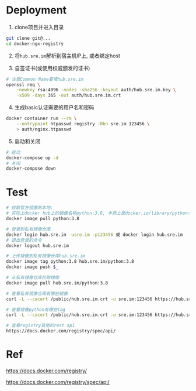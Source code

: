 # Deployment

1. clone项目并进入目录
```bash
git clone git@...
cd docker-ngx-registry
```
2. 将`hub.sre.im`解析到宿主机IP上, 或者绑定host

3. 自签证书(或使用权威颁发的证书)
```bash
# 注意Common Name要填hub.sre.im
openssl req \
    -newkey rsa:4096 -nodes -sha256 -keyout auth/hub.sre.im.key \
    -x509 -days 365 -out auth/hub.sre.im.crt
```

4. 生成basic认证需要的用户名和密码
```bash
docker container run --rm \
    --entrypoint htpasswd registry -Bbn sre.im 123456 \
    > auth/nginx.htpasswd
```

5. 启动和关闭
```bash
# 启动
docker-compose up -d
# 关闭
docker-compose down
```

# Test

```bash
# 拉取官方镜像到本地;
# 实际上docker hub上的镜像名称python:3.8, 本质上是docker.io/library/python:3.8, 缺省忽略了前缀而已.
docker image pull python:3.8

# 登录到私有镜像仓库
docker login hub.sre.im -usre.im -p123456 或 docker login hub.sre.im
# 退出登录的命令
docker logout hub.sre.im

# 上传镜像到私有镜像仓库hub.sre.im
docker image tag python:3.8 hub.sre.im/python:3.8
docker image push $_

# 从私有镜像仓库拉取镜像
docker image pull hub.sre.im/python:3.8

# 查看私有镜像仓库有哪些镜像
curl -L --cacert /public/hub.sre.im.crt -u sre.im:123456 https://hub.sre.im/v2/_catalog

# 查看镜像python有哪些tag
curl -L --cacert /public/hub.sre.im.crt -u sre.im:123456 https://hub.sre.im/v2/python/tags/list

# 查看registry其他的rest api
https://docs.docker.com/registry/spec/api/
```

# Ref

https://docs.docker.com/registry/

https://docs.docker.com/registry/spec/api/

